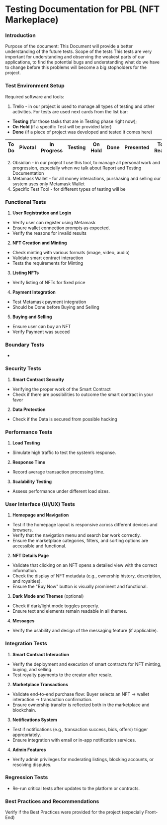 # Testing Documentation for PBL (NFT Markeplace)
### Introduction
Purpose of the document:
	This Document will provide a better understanding of the future tests. 
Scope of the tests
	This tests are very important for understanding and observing the weakest parts of our applications, to find the potential bugs and understanding what do we have to change before this problems will become a big stopholders for the project.
### Test Environment Setup
 Required software and tools:
1. Trello - in our project is used to manage all types of testing and other activities. For tests are used next cards from the list bar: 
- **Testing** (for those tasks that are in Testing phase right now);
- **On Hold** (if a specific Test will be provided later)
- **Done** (if a piece of project was developed and tested it comes here)

| To Do | Pivotal | In Progress | Testing | On Hold | Done | Presented | To Read |
| ----- | ------- | ----------- | ------- | ------- | ---- | --------- | ------- |

2. Obsidian - in our project I use this tool, to manage all personal work and progression, especially when we talk about Raport and Testing Documentation 
3. Metamask Wallet - for all money interactions, purshasing and selling our system uses only Metamask Wallet
4. Specific Test Tool - for different types of testing will be 
### Functional Tests
1. **User Registration and Login**
- Verify user can register using Metamask
- Ensure wallet connection prompts as expected.
- Verify the reasons for invalid results
2. **NFT Creation and Minting**
- Check minting with various formats (image, video, audio)
- Validate smart contract interaction
- Tests the requirements for Minting
3. **Listing NFTs**
- Verify listing of NFTs for fixed price 
4. **Payment Integration**
- Test Metamask payment integration
- Should be Done before Buying and Selling
5. **Buying and Selling**
- Ensure user can buy an NFT 
- Verify Payment was succed
### Boundary Tests
-
### Security Tests
1. **Smart Contract Security**
- Verifying the proper work of the Smart Contract
- Check if there are possibilities to outcome the smart contract in your favor
2. **Data Protection**
- Check if the Data is secured from possible hacking 
### Performance Tests
1. **Load Testing**
- Simulate high traffic to test the system’s response.
2. **Response Time**
- Record average transaction processing time.
3. **Scalability Testing**
- Assess performance under different load sizes.
### User Interface (UI/UX) Tests
1. **Homepage and Navigation**
- Test if the homepage layout is responsive across different devices and browsers.
- Verify that the navigation menu and search bar work correctly.
- Ensure the marketplace categories, filters, and sorting options are accessible and functional.
2. **NFT Details Page**
- Validate that clicking on an NFT opens a detailed view with the correct information.
- Check the display of NFT metadata (e.g., ownership history, description, and royalties).
- Ensure the "Buy Now" button is visually prominent and functional.
3. **Dark Mode and Themes** (optional)
- Check if dark/light mode toggles properly.
- Ensure text and elements remain readable in all themes.
4. **Messages**
- Verify the usability and design of the messaging feature (if applicable).
### Integration Tests
1. **Smart Contract Interaction**
- Verify the deployment and execution of smart contracts for NFT minting, buying, and selling.
- Test royalty payments to the creator after resale.
2. **Marketplace Transactions**
- Validate end-to-end purchase flow: Buyer selects an NFT -> wallet interaction -> transaction confirmation.
- Ensure ownership transfer is reflected both in the marketplace and blockchain. 
3. **Notifications System**
- Test if notifications (e.g., transaction success, bids, offers) trigger appropriately.
- Ensure integration with email or in-app notification services.
4. **Admin Features**
- Verify admin privileges for moderating listings, blocking accounts, or resolving disputes.
### Regression Tests
- Re-run critical tests after updates to the platform or contracts.
### Best Practices and Recommendations
Verify if the Best Practices were provided for the project (expecially Front-End)
